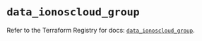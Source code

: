 # `data_ionoscloud_group`

Refer to the Terraform Registry for docs: [`data_ionoscloud_group`](https://registry.terraform.io/providers/ionos-cloud/ionoscloud/6.7.16/docs/data-sources/group).

